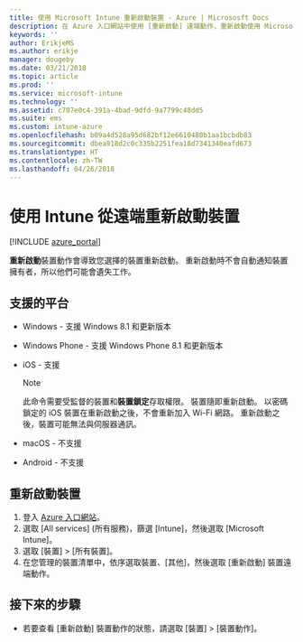 ```yaml
---
title: 使用 Microsoft Intune 重新啟動裝置 - Azure | Micrososft Docs
description: 在 Azure 入口網站中使用 [重新啟動] 遠端動作，重新啟動使用 Microsoft Intune 的 Windows 和 iOS 裝置。
keywords: ''
author: ErikjeMS
ms.author: erikje
manager: dougeby
ms.date: 03/21/2018
ms.topic: article
ms.prod: ''
ms.service: microsoft-intune
ms.technology: ''
ms.assetid: c707e0c4-391a-4bad-9dfd-9a7799c48dd5
ms.suite: ems
ms.custom: intune-azure
ms.openlocfilehash: b09a4d528a95d682bf12e6610480b1aa1bcbdb83
ms.sourcegitcommit: dbea918d2c0c335b2251fea18d7341340eafd673
ms.translationtype: HT
ms.contentlocale: zh-TW
ms.lasthandoff: 04/26/2018
---
```

# <a name="remotely-restart-devices-with-intune"></a>使用 Intune 從遠端重新啟動裝置


[!INCLUDE [azure_portal](./includes/azure_portal.md)]

**重新啟動**裝置動作會導致您選擇的裝置重新啟動。 重新啟動時不會自動通知裝置擁有者，所以他們可能會遺失工作。

## <a name="supported-platforms"></a>支援的平台

- Windows - 支援 Windows 8.1 和更新版本
- Windows Phone - 支援 Windows Phone 8.1 和更新版本
- iOS - 支援

    > [!Note]  
    > 此命令需要受監督的裝置和**裝置鎖定**存取權限。 裝置隨即重新啟動。 以密碼鎖定的 iOS 裝置在重新啟動之後，不會重新加入 Wi-Fi 網路。 重新啟動之後，裝置可能無法與伺服器通訊。
- macOS - 不支援
- Android - 不支援

## <a name="restart-a-device"></a>重新啟動裝置

1. 登入 [Azure 入口網站](https://portal.azure.com)。
2. 選取 [All services] (所有服務)，篩選 [Intune]，然後選取 [Microsoft Intune]。
3. 選取 [裝置] > [所有裝置]。
4. 在您管理的裝置清單中，依序選取裝置、[其他]，然後選取 [重新啟動] 裝置遠端動作。

## <a name="next-steps"></a>接下來的步驟

- 若要查看 [重新啟動] 裝置動作的狀態，請選取 [裝置] > [裝置動作]。
